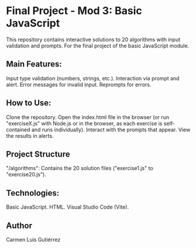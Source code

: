 # Final Project - Mod 3: Basic JavaScript

This repository contains interactive solutions to 20 algorithms with input validation and prompts. For the final project of the basic JavaScript module.

## Main Features:
Input type validation (numbers, strings, etc.).
Interaction via prompt and alert.
Error messages for invalid input.
Reprompts for errors.

## How to Use:
Clone the repository.
Open the index.html file in the browser (or run "exerciseX.js" with Node.js or in the browser, as each exercise is self-contained and runs individually).
Interact with the prompts that appear.
View the results in alerts.

## Project Structure
"/algorithms": Contains the 20 solution files ("exercise1.js" to "exercise20.js").

## Technologies:
Basic JavaScript.
HTML.
Visual Studio Code (Vite).

## Author
Carmen Luis Gutiérrez
